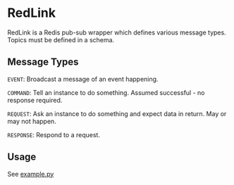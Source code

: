# RedLink

RedLink is a Redis pub-sub wrapper which defines various message types.
Topics must be defined in a schema.

## Message Types

`EVENT`: Broadcast a message of an event happening.

`COMMAND`: Tell an instance to do something. Assumed successful - no response required.

`REQUEST`: Ask an instance to do something and expect data in return. May or may not happen.

`RESPONSE`: Respond to a request.

## Usage

See [example.py](example.py)

